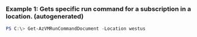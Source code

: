### Example 1: Gets specific run command for a subscription in a location. (autogenerated)
```powershell
PS C:\> Get-AzVMRunCommandDocument -Location westus
```


